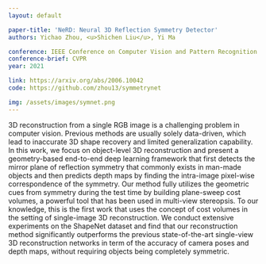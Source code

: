 ```yaml
---
layout: default

paper-title: 'NeRD: Neural 3D Reflection Symmetry Detector'
authors: Yichao Zhou, <u>Shichen Liu</u>, Yi Ma

conference: IEEE Conference on Computer Vision and Pattern Recognition
conference-brief: CVPR
year: 2021

link: https://arxiv.org/abs/2006.10042
code: https://github.com/zhou13/symmetrynet

img: /assets/images/symnet.png
---
```


3D reconstruction from a single RGB image is a challenging problem in computer vision. Previous methods are usually solely data-driven, which lead to inaccurate 3D shape recovery and limited generalization capability. In this work, we focus on object-level 3D reconstruction and present a geometry-based end-to-end deep learning framework that first detects the mirror plane of reflection symmetry that commonly exists in man-made objects and then predicts depth maps by finding the intra-image pixel-wise correspondence of the symmetry. Our method fully utilizes the geometric cues from symmetry during the test time by building plane-sweep cost volumes, a powerful tool that has been used in multi-view stereopsis. To our knowledge, this is the first work that uses the concept of cost volumes in the setting of single-image 3D reconstruction. We conduct extensive experiments on the ShapeNet dataset and find that our reconstruction method significantly outperforms the previous state-of-the-art single-view 3D reconstruction networks in term of the accuracy of camera poses and depth maps, without requiring objects being completely symmetric.